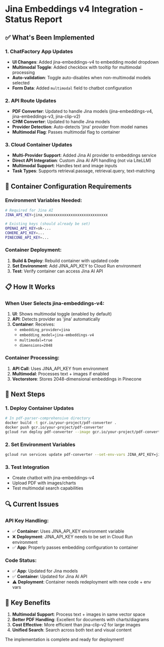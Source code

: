 # Jina Embeddings v4 Integration - Status Report

## ✅ What's Been Implemented

### 1. ChatFactory App Updates
- **UI Changes**: Added jina-embeddings-v4 to embedding model dropdown
- **Multimodal Toggle**: Added checkbox with tooltip for multimodal processing
- **Auto-validation**: Toggle auto-disables when non-multimodal models selected
- **Form Data**: Added `multimodal` field to chatbot configuration

### 2. API Route Updates
- **PDF Converter**: Updated to handle Jina models (jina-embeddings-v4, jina-embeddings-v3, jina-clip-v2)
- **CHM Converter**: Updated to handle Jina models 
- **Provider Detection**: Auto-detects 'jina' provider from model names
- **Multimodal Flag**: Passes multimodal flag to container

### 3. Cloud Container Updates
- **Multi-Provider Support**: Added Jina AI provider to embeddings service
- **Direct API Integration**: Custom Jina AI API handling (not via LiteLLM)
- **Multimodal Support**: Handles text and image inputs
- **Task Types**: Supports retrieval.passage, retrieval.query, text-matching

## 🔧 Container Configuration Requirements

### Environment Variables Needed:
```bash
# Required for Jina AI
JINA_API_KEY=jina_xxxxxxxxxxxxxxxxxxxxxxxxxxxxx

# Existing keys (should already be set)
OPENAI_API_KEY=sk-...
COHERE_API_KEY=...
PINECONE_API_KEY=...
```

### Container Deployment:
1. **Build & Deploy**: Rebuild container with updated code
2. **Set Environment**: Add JINA_API_KEY to Cloud Run environment
3. **Test**: Verify container can access Jina AI API

## 📋 How It Works

### When User Selects jina-embeddings-v4:
1. **UI**: Shows multimodal toggle (enabled by default)
2. **API**: Detects provider as 'jina' automatically
3. **Container**: Receives:
   - `embedding_provider=jina`
   - `embedding_model=jina-embeddings-v4`
   - `multimodal=true`
   - `dimensions=2048`

### Container Processing:
1. **API Call**: Uses JINA_API_KEY from environment
2. **Multimodal**: Processes text + images if enabled
3. **Vectorstore**: Stores 2048-dimensional embeddings in Pinecone

## 🚀 Next Steps

### 1. Deploy Container Updates
```bash
# In pdf-parser-comprehensive directory
docker build -t gcr.io/your-project/pdf-converter .
docker push gcr.io/your-project/pdf-converter
gcloud run deploy pdf-converter --image gcr.io/your-project/pdf-converter
```

### 2. Set Environment Variables
```bash
gcloud run services update pdf-converter --set-env-vars JINA_API_KEY=jina_xxxxx
```

### 3. Test Integration
- Create chatbot with jina-embeddings-v4
- Upload PDF with images/charts
- Test multimodal search capabilities

## 🔍 Current Issues

### API Key Handling:
- ✅ **Container**: Uses JINA_API_KEY environment variable
- ❌ **Deployment**: JINA_API_KEY needs to be set in Cloud Run environment
- ✅ **App**: Properly passes embedding configuration to container

### Code Status:
- ✅ **App**: Updated for Jina models
- ✅ **Container**: Updated for Jina AI API
- ⚠️ **Deployment**: Container needs redeployment with new code + env vars

## 🎯 Key Benefits

1. **Multimodal Support**: Process text + images in same vector space
2. **Better PDF Handling**: Excellent for documents with charts/diagrams
3. **Cost Effective**: More efficient than jina-clip-v2 for large images
4. **Unified Search**: Search across both text and visual content

The implementation is complete and ready for deployment!
